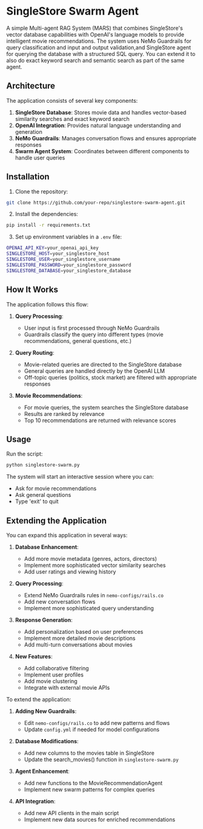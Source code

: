 # SingleStore Swarm Agent

A simple Multi-agent RAG System (MARS) that combines SingleStore's vector database capabilities with OpenAI's language models to provide intelligent movie recommendations. The system uses NeMo Guardrails for query classification and input and output validation,and SingleStore agent for querying the database with a structured SQL query. You can extend it to also do exact keyword search and semantic search as part of the same agent.

## Architecture

The application consists of several key components:

1. **SingleStore Database**: Stores movie data and handles vector-based similarity searches and exact keyword search
2. **OpenAI Integration**: Provides natural language understanding and generation
3. **NeMo Guardrails**: Manages conversation flows and ensures appropriate responses
4. **Swarm Agent System**: Coordinates between different components to handle user queries

## Installation

1. Clone the repository:
```bash
git clone https://github.com/your-repo/singlestore-swarm-agent.git
```

2. Install the dependencies:
```bash
pip install -r requirements.txt
```

3. Set up environment variables in a `.env` file:
```bash
OPENAI_API_KEY=your_openai_api_key
SINGLESTORE_HOST=your_singlestore_host
SINGLESTORE_USER=your_singlestore_username
SINGLESTORE_PASSWORD=your_singlestore_password
SINGLESTORE_DATABASE=your_singlestore_database
```

## How It Works

The application follows this flow:

1. **Query Processing**:
   - User input is first processed through NeMo Guardrails
   - Guardrails classify the query into different types (movie recommendations, general questions, etc.)

2. **Query Routing**:
   - Movie-related queries are directed to the SingleStore database
   - General queries are handled directly by the OpenAI LLM
   - Off-topic queries (politics, stock market) are filtered with appropriate responses

3. **Movie Recommendations**:
   - For movie queries, the system searches the SingleStore database
   - Results are ranked by relevance
   - Top 10 recommendations are returned with relevance scores

## Usage

Run the script:
```bash
python singlestore-swarm.py
```

The system will start an interactive session where you can:
- Ask for movie recommendations
- Ask general questions
- Type 'exit' to quit

## Extending the Application

You can expand this application in several ways:

1. **Database Enhancement**:
   - Add more movie metadata (genres, actors, directors)
   - Implement more sophisticated vector similarity searches
   - Add user ratings and viewing history

2. **Query Processing**:
   - Extend NeMo Guardrails rules in `nemo-configs/rails.co`
   - Add new conversation flows
   - Implement more sophisticated query understanding

3. **Response Generation**:
   - Add personalization based on user preferences
   - Implement more detailed movie descriptions
   - Add multi-turn conversations about movies

4. **New Features**:
   - Add collaborative filtering
   - Implement user profiles
   - Add movie clustering
   - Integrate with external movie APIs

To extend the application:

1. **Adding New Guardrails**:
   - Edit `nemo-configs/rails.co` to add new patterns and flows
   - Update `config.yml` if needed for model configurations

2. **Database Modifications**:
   - Add new columns to the movies table in SingleStore
   - Update the search_movies() function in `singlestore-swarm.py`

3. **Agent Enhancement**:
   - Add new functions to the MovieRecommendationAgent
   - Implement new swarm patterns for complex queries

4. **API Integration**:
   - Add new API clients in the main script
   - Implement new data sources for enriched recommendations
